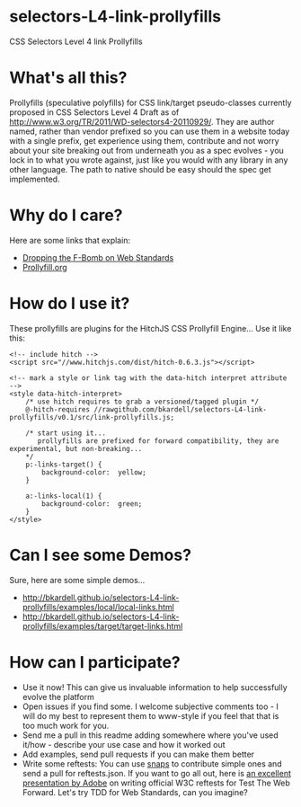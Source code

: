 selectors-L4-link-prollyfills
=============================
CSS Selectors Level 4 link Prollyfills


What's all this?
================
Prollyfills (speculative polyfills) for CSS link/target pseudo-classes currently proposed in CSS Selectors Level 4 Draft as of http://www.w3.org/TR/2011/WD-selectors4-20110929/.
They are author named, rather than vendor prefixed so you can use them in a website today with a single prefix, get experience using them, contribute and not worry about 
your site breaking out from underneath you as a spec evolves - you lock in to what you wrote against, just like you would with any library in any other language.
The path to native should be easy should the spec get implemented.

Why do I care?
==============
Here are some links that explain:
* [Dropping the F-Bomb on Web Standards](http://briankardell.wordpress.com/2013/05/17/dropping-the-f-bomb/)
* [Prollyfill.org](prollyfill.org)


How do I use it?
================
These prollyfills are plugins for the HitchJS CSS Prollyfill Engine... Use it like this:

    <!-- include hitch -->
    <script src="//www.hitchjs.com/dist/hitch-0.6.3.js"></script>
    
    <!-- mark a style or link tag with the data-hitch interpret attribute -->
    <style data-hitch-interpret>
        /* use hitch requires to grab a versioned/tagged plugin */
        @-hitch-requires //rawgithub.com/bkardell/selectors-L4-link-prollyfills/v0.1/src/link-prollyfills.js;

        /* start using it... 
           prollyfills are prefixed for forward compatibility, they are experimental, but non-breaking...
        */
        p:-links-target() { 
            background-color:  yellow;  
        }
        
        a:-links-local(1) {  
            background-color:  green; 
        }
    </style>
    

Can I see some Demos?
======
Sure, here are some simple demos...

* http://bkardell.github.io/selectors-L4-link-prollyfills/examples/local/local-links.html
* http://bkardell.github.io/selectors-L4-link-prollyfills/examples/target/target-links.html


How can I participate?
======================
 * Use it now!  This can give us invaluable information to help successfully evolve the platform
 * Open issues if you find some.  I welcome subjective comments too - I will do my best to represent them to www-style if you feel that that is too much work for you.
 * Send me a pull in this readme adding somewhere where you've used it/how - describe your use case and how it worked out
 * Add examples, send pull requests if you can make them better
 * Write some reftests: You can use [snaps](https://github.com/bkardell/snaps) to contribute simple ones and send a pull for reftests.json.  If you want to go all out, here is [an excellent presentation by Adobe](http://adobe.github.io/web-platform/presentations/testtwf-how-to-write-a-reftest) on writing official W3C reftests for Test The Web Forward.  Let's try TDD for Web Standards, can you imagine?
